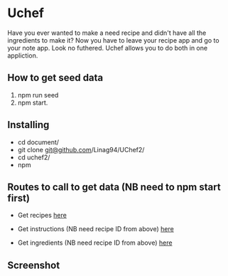 # Uchef

Have you ever wanted to make a need recipe and didn't have all the ingredients to make it? Now you have to leave your recipe app and go to your note app. Look no futhered. Uchef allows you to do both in one appliction. 

## How to get seed data

1. npm run seed
2. npm start.


## Installing

* cd document/
* git clone git@github.com/Linag94/UChef2/
* cd uchef2/
* npm 


## Routes to call to get data (NB need to npm start first)

* Get recipes [here](http://localhost:3000/api/spoonacular/spooningredients/:ingredient/:numberOfResults)

* Get instructions (NB need recipe ID from above) [here](http://localhost:3000/api/spoonacular/spooninstructions/:id)

* Get ingredients (NB need recipe ID from above) [here](http://localhost:3000/api/spoonacular/spooningredients/:id)


## Screenshot
